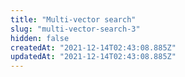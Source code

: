 ```yaml
---
title: "Multi-vector search"
slug: "multi-vector-search-3"
hidden: false
createdAt: "2021-12-14T02:43:08.885Z"
updatedAt: "2021-12-14T02:43:08.885Z"
---
```



